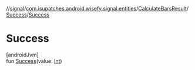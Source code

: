 //[signal](../../../../index.md)/[com.isupatches.android.wisefy.signal.entities](../../index.md)/[CalculateBarsResult](../index.md)/[Success](index.md)/[Success](-success.md)

# Success

[androidJvm]\
fun [Success](-success.md)(value: [Int](https://kotlinlang.org/api/latest/jvm/stdlib/kotlin/-int/index.html))
